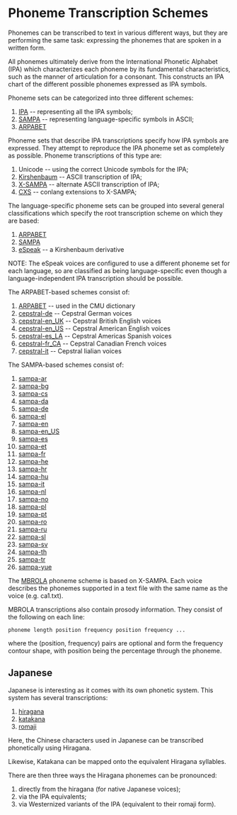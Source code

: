# Phoneme Transcription Schemes

Phonemes can be transcribed to text in various different ways, but they are
performing the same task: expressing the phonemes that are spoken in a
written form.

All phonemes ultimately derive from the International Phonetic Alphabet (IPA)
which characterizes each phoneme by its fundamental characteristics, such as
the manner of articulation for a consonant. This constructs an IPA chart of
the different possible phonemes expressed as IPA symbols.

Phoneme sets can be categorized into three different schemes:

  1.  [IPA](http://en.wikipedia.org/wiki/International_Phonetic_Alphabet) -- representing all the IPA symbols;
  2.  [SAMPA](http://www.phon.ucl.ac.uk/home/sampa) -- representing language-specific symbols in ASCII;
  3.  [ARPABET](http://en.wikipedia.org/wiki/Arpabet)

Phoneme sets that describe IPA transcriptions specify how IPA symbols are
expressed. They attempt to reproduce the IPA phoneme set as completely as
possible. Phoneme transcriptions of this type are:

  1.  Unicode -- using the correct Unicode symbols for the IPA;
  2.  [Kirshenbaum](http://en.wikipedia.org/wiki/Kirshenbaum) -- ASCII transcription of IPA;
  3.  [X-SAMPA](http://en.wikipedia.org/wiki/X-SAMPA) -- alternate ASCII transcription of IPA;
  4.  [CXS](http://en.wikipedia.org/wiki/Conlang_XSAMPA) -- conlang extensions to X-SAMPA;

The language-specific phoneme sets can be grouped into several general
classifications which specify the root transcription scheme on which they
are based:

  1.  [ARPABET](http://en.wikipedia.org/wiki/Arpabet)
  2.  [SAMPA](http://www.phon.ucl.ac.uk/home/sampa)
  3.  [eSpeak](http://espeak.sourceforge.net/phonemes.html) -- a Kirshenbaum derivative

NOTE: The eSpeak voices are configured to use a different phoneme set for
each language, so are classified as being language-specific even though a
language-independent IPA transcription should be possible.

The ARPABET-based schemes consist of:

  1.  [ARPABET](http://en.wikipedia.org/wiki/Arpabet) -- used in the CMU dictionary
  2.  [cepstral-de](http://cepstral.com/cgi-bin/support?page=lexicon&lang=de#phoneset) -- Cepstral German voices
  3.  [cepstral-en_UK](http://cepstral.com/cgi-bin/support?page=lexicon&lang=en_uk#phoneset) -- Cepstral British English voices
  4.  [cepstral-en_US](http://cepstral.com/cgi-bin/support?page=lexicon) -- Cepstral American English voices
  5.  [cepstral-es_LA](http://cepstral.com/cgi-bin/support?page=lexicon&lang=es#phoneset) -- Cepstral Americas Spanish voices
  6.  [cepstral-fr_CA](http://cepstral.com/cgi-bin/support?page=lexicon&lang=ca_fr#phoneset) -- Cepstral Canadian French voices
  7.  [cepstral-it](http://cepstral.com/cgi-bin/support?page=lexicon&lang=it#phoneset) -- Cepstral Iialian voices

The SAMPA-based schemes consist of:

  1.  [sampa-ar](http://www.phon.ucl.ac.uk/home/sampa/arabic.htm)
  2.  [sampa-bg](http://www.phon.ucl.ac.uk/home/sampa/bulgar.htm)
  3.  [sampa-cs](http://www.phon.ucl.ac.uk/home/sampa/czech-uni.htm)
  4.  [sampa-da](http://www.phon.ucl.ac.uk/home/sampa/danish.htm)
  5.  [sampa-de](http://www.phon.ucl.ac.uk/home/sampa/german.htm)
  6.  [sampa-el](http://www.phon.ucl.ac.uk/home/sampa/greek.htm)
  7.  [sampa-en](http://www.phon.ucl.ac.uk/home/sampa/english.htm)
  8.  [sampa-en_US](http://www.phon.ucl.ac.uk/home/sampa/american.htm)
  9.  [sampa-es](http://www.phon.ucl.ac.uk/home/sampa/spanish.htm)
  10. [sampa-et](http://www.phon.ucl.ac.uk/home/sampa/estonian.htm)
  11. [sampa-fr](http://www.phon.ucl.ac.uk/home/sampa/french.htm)
  12. [sampa-he](http://www.phon.ucl.ac.uk/home/sampa/hebrew.htm)
  13. [sampa-hr](http://www.phon.ucl.ac.uk/home/sampa/croatian.htm)
  14. [sampa-hu](http://www.phon.ucl.ac.uk/home/sampa/hungaria.htm)
  15. [sampa-it](http://www.phon.ucl.ac.uk/home/sampa/italian.htm)
  16. [sampa-nl](http://www.phon.ucl.ac.uk/home/sampa/dutch.htm)
  17. [sampa-no](http://www.phon.ucl.ac.uk/home/sampa/norweg.htm)
  18. [sampa-pl](http://www.phon.ucl.ac.uk/home/sampa/polish.htm)
  19. [sampa-pt](http://www.phon.ucl.ac.uk/home/sampa/portug.htm)
  20. [sampa-ro](http://www.phon.ucl.ac.uk/home/sampa/romanian.htm)
  21. [sampa-ru](http://www.phon.ucl.ac.uk/home/sampa/russian.htm)
  22. [sampa-sl](http://www.phon.ucl.ac.uk/home/sampa/slovenian.htm)
  23. [sampa-sv](http://www.phon.ucl.ac.uk/home/sampa/swedish.htm)
  24. [sampa-th](http://www.phon.ucl.ac.uk/home/sampa/thai.htm)
  25. [sampa-tr](http://www.phon.ucl.ac.uk/home/sampa/turkish.htm)
  26. [sampa-yue](http://www.phon.ucl.ac.uk/home/sampa/cantonese.htm)

The [MBROLA](http://tcts.fpms.ac.be/synthesis/) phoneme scheme is
based on X-SAMPA. Each voice describes the phonemes supported in a
text file with the same name as the voice (e.g. ca1.txt).

MBROLA transcriptions also contain prosody information. They consist
of the following on each line:

    phoneme length position frequency position frequency ...

where the (position, frequency) pairs are optional and form the frequency
contour shape, with position being the percentage through the phoneme.

## Japanese

Japanese is interesting as it comes with its own phonetic system. This
system has several transcriptions:

  1.  [hiragana](http://en.wikipedia.org/wiki/Hiragana)
  2.  [katakana](http://en.wikipedia.org/wiki/Katakana)
  3.  [romaji](http://en.wikipedia.org/wiki/Hepburn_romanization)

Here, the Chinese characters used in Japanese can be transcribed
phonetically using Hiragana.

Likewise, Katakana can be mapped onto the equivalent Hiragana syllables.

There are then three ways the Hiragana phonemes can be pronounced:

  1.  directly from the hiragana (for native Japanese voices);
  2.  via the IPA equivalents;
  3.  via Westernized variants of the IPA (equivalent to their romaji form).
